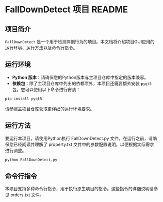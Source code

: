 # FallDownDetect 项目 README
 
## 项目简介
 
`FallDownDetect` 是一个用于检测摔倒行为的项目。本文档将介绍项目GUI应用的运行环境、运行方法以及命令行指令。
 
## 运行环境
 
- **Python 版本**：请确保您的Python版本与主项目仓库中指定的版本兼容。
- **依赖包**：除了主项目仓库中列出的依赖项外，本项目还需要额外安装 `pyqt5` 包。您可以使用以下命令进行安装：
 
```bash
pip install pyqt5
```

请参照主项目仓库获取更详细的运行环境要求。

## 运行方法

要运行本项目，请使用Python执行 FallDownDetect.py 文件。在运行之前，请确保您已经阅读并理解了 property.txt 文件中的参数配置说明，以便根据实际需求进行调整。

```bash
python FallDownDetect.py
```

## 命令行指令

本项目支持多种命令行指令，用于执行原生项目的指令。这些指令的详细说明请参见 orders.txt 文件。